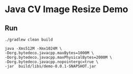 # Java CV Image Resize Demo

## Run 

```
./gradlew clean build

java -Xms512M -Xmx1024M \
-Dorg.bytedeco.javacpp.maxBytes=1000M \
-Dorg.bytedeco.javacpp.maxPhysicalBytes=2000M \
-Dorg.bytedeco.javacpp.nopointergc=true \
-jar  build/libs/demo-0.0.1-SNAPSHOT.jar
```